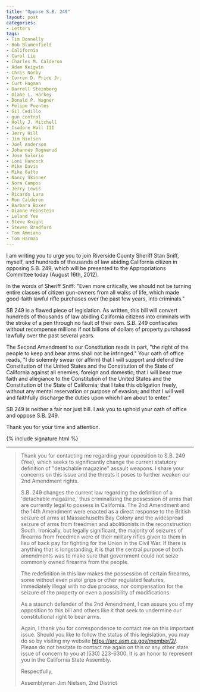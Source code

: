 ```yaml
---
title: "Oppose S.B. 249"
layout: post
categories:
- Letters
tags:
- Tim Donnelly
- Bob Blumenfield
- California
- Carol Liu
- Charles M. Calderon
- Adam Keigwin
- Chris Norby
- Curren D. Price Jr.
- Curt Hagman
- Darrell Steinberg
- Diane L. Harkey
- Donald P. Wagner
- Felipe Fuentes
- Gil Cedillo
- gun control
- Holly J. Mitchell
- Isadore Hall III
- Jerry Hill
- Jim Nielsen
- Joel Anderson
- Johannes Rognerud
- Jose Solorio
- Loni Hancock
- Mike Davis
- Mike Gatto
- Nancy Skinner
- Nora Campos
- Jerry Lewis
- Ricardo Lara
- Ron Calderon
- Barbara Boxer
- Dianne Feinstein
- Leland Yee
- Steve Knight
- Steven Bradford
- Tom Ammiano
- Tom Harman
---
```


I am writing you to urge you to join Riverside County Sheriff Stan Sniff, myself, and hundreds of thousands of law abiding California citizen in opposing S.B. 249, which will be presented to the Appropriations Committee today (August 16th, 2012).

In the words of Sheriff Sniff: "Even more critically, we should not be turning entire classes of citizen gun-owners from all walks of life, which made good-faith lawful rifle purchases over the past few years, into criminals."

SB 249 is a flawed piece of legislation. As written, this bill will convert hundreds of thousands of law abiding California citizens into criminals with the stroke of a pen through no fault of their own. S.B. 249 confiscates without recompense millions if not billions of dollars of property purchased lawfully over the past several years.

The Second Amendment to our Constitution reads in part, "the right of the people to keep and bear arms shall not be infringed." Your oath of office reads, "I do solemnly swear (or affirm) that I will support and defend the Constitution of the United States and the Constitution of the State of California against all enemies, foreign and domestic; that I will bear true faith and allegiance to the Constitution of the United States and the Constitution of the State of California; that I take this obligation freely, without any mental reservation or purpose of evasion; and that I will well and faithfully discharge the duties upon which I am about to enter."

SB 249 is neither a fair nor just bill. I ask you to uphold your oath of office and oppose S.B. 249.

Thank you for your time and attention.

{% include signature.html %}

---

> Thank you for contacting me regarding your opposition to S.B. 249 (Yee), which seeks to significantly change the current statutory definition of "detachable magazine" assault weapons. I share your concerns on this issue and the threats it poses to further weaken our 2nd Amendment rights.
>
> S.B. 249 changes the current law regarding the definition of a 'detachable magazine,' thus criminalizing the possession of arms that are currently legal to possess in California. The 2nd Amendment and the 14th Amendment were enacted as a direct response to the British seizure of arms at Massachusetts Bay Colony and the widespread seizure of arms from freedmen and abolitionists in the reconstruction South. Ironically, but legally significant, the majority of seizures of firearms from freedmen were of their military rifles given to them in lieu of back pay for fighting for the Union in the Civil War. If there is anything that is longstanding, it is that the central purpose of both amendments was to make sure that government could not seize commonly owned firearms from the people.
>
> The redefinition in this law makes the possession of certain firearms, some without even pistol grips or other regulated features, immediately illegal with no due process, nor compensation for the seizure of the property or even a possibility of modifications.
>
> As a staunch defender of the 2nd Amendment, I can assure you of my opposition to this bill and others like it that seek to undermine our constitutional right to bear arms.
>
> Again, I thank you for correspondence to contact me on this important issue. Should you like to follow the status of this legislation, you may do so by visiting my website https://arc.asm.ca.gov/member/2/. Please do not hesitate to contact me again on this or any other state issue of concern to you at (530) 223-6300. It is an honor to represent you in the California State Assembly.
>
> Respectfully,
>
> Assemblyman Jim Nielsen, 2nd District
